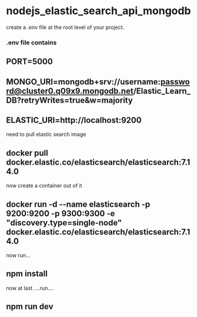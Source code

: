# nodejs_elastic_search_api_mongodb


create a .env file at the root level of your project.


### .env file contains


## PORT=5000


## MONGO_URI=mongodb+srv://username:password@cluster0.q09x9.mongodb.net/Elastic_Learn_DB?retryWrites=true&w=majority
## ELASTIC_URI=http://localhost:9200

need to pull elastic search image


## docker pull docker.elastic.co/elasticsearch/elasticsearch:7.14.0

now create a container out of it



## docker run -d --name elasticsearch -p 9200:9200 -p 9300:9300 -e "discovery.type=single-node" docker.elastic.co/elasticsearch/elasticsearch:7.14.0


now run...


## npm install




now at last ....run....



## npm run dev
